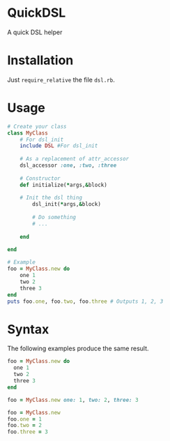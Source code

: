 # QuickDSL
A quick DSL helper

# Installation
Just `require_relative` the file `dsl.rb`.

# Usage
```ruby
# Create your class
class MyClass
	# For dsl_init
	include DSL #For dsl_init
	
	# As a replacement of attr_accessor
	dsl_accessor :one, :two, :three 
	
	# Constructor
	def initialize(*args,&block)
	
    # Init the dsl thing
		dsl_init(*args,&block)
		
		# Do something
		# ...
		
	end
	
end

# Example
foo = MyClass.new do
	one 1
	two 2
	three 3
end
puts foo.one, foo.two, foo.three # Outputs 1, 2, 3
```

# Syntax

The following examples produce the same result.
```ruby
foo = MyClass.new do
  one 1
  two 2
  three 3
end
```
```ruby
foo = MyClass.new one: 1, two: 2, three: 3
```
```ruby
foo = MyClass.new
foo.one = 1
foo.two = 2
foo.three = 3
```
